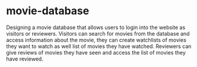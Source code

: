 # movie-database
Designing a movie database that allows users to login into the website as visitors or reviewers. Visitors can search for movies from the database and access information about the movie, they can create watchlists of movies they want to watch as well list of movies they have watched. Reviewers can give reviews of movies they have seen and access the list of movies they have reviewed.
